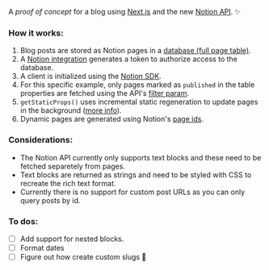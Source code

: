 A  *proof of concept* for a blog using [Next.js](https://nextjs.org/) and the new [Notion API](https://developers.notion.com/). ✨

### How it works:
1. Blog posts are stored as Notion pages in a [database (full page table)](https://www.notion.so/d759219987664088a6030440b8cf7225?v=341342e466484779be4a130021f0ed01).
2. A [Notion integration](https://developers.notion.com/docs/getting-started) generates a token to authorize access to the database.
3. A client is initialized using the [Notion SDK](https://developers.notion.com/reference/authentication).
4. For this specific example, only pages marked as `published` in the table properties are fetched using the API's [filter param](https://developers.notion.com/reference/post-database-query#post-database-query-filter). 
5. `getStaticProps()` uses incremental static regeneration to update pages in the background ([more info](https://nextjs.org/docs/basic-features/data-fetching#incremental-static-regeneration)). 
6. Dynamic pages are generated using Notion's [page ids](https://developers.notion.com/reference/get-page).  


### Considerations:

- The Notion API currently only supports text blocks and these need to be fetched separetely from pages.
- Text blocks are returned as strings and need to be styled with CSS to recreate the rich text format.
- Currently there is no support for custom post URLs as you can only query posts by id.

### To dos:

- [ ] Add support for nested blocks.
- [ ] Format dates
- [ ] Figure out how create custom slugs 🐌 
